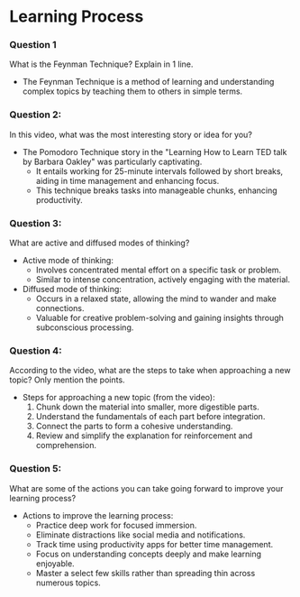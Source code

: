 # Learning Process

### Question 1
What is the Feynman Technique? Explain in 1 line.
- The Feynman Technique is a method of learning and understanding complex topics by teaching them to others in simple terms.

### Question 2:
In this video, what was the most interesting story or idea for you?
- The Pomodoro Technique story in the "Learning How to Learn TED talk by Barbara Oakley" was particularly captivating.
  - It entails working for 25-minute intervals followed by short breaks, aiding in time management and enhancing focus.
  - This technique breaks tasks into manageable chunks, enhancing productivity.

### Question 3:
What are active and diffused modes of thinking?
- Active mode of thinking:
  - Involves concentrated mental effort on a specific task or problem.
  - Similar to intense concentration, actively engaging with the material.
- Diffused mode of thinking:
  - Occurs in a relaxed state, allowing the mind to wander and make connections.
  - Valuable for creative problem-solving and gaining insights through subconscious processing.

### Question 4:
According to the video, what are the steps to take when approaching a new topic? Only mention the points.
- Steps for approaching a new topic (from the video):
  1. Chunk down the material into smaller, more digestible parts.
  2. Understand the fundamentals of each part before integration.
  3. Connect the parts to form a cohesive understanding.
  4. Review and simplify the explanation for reinforcement and comprehension.

### Question 5:
What are some of the actions you can take going forward to improve your learning process?
- Actions to improve the learning process:
  - Practice deep work for focused immersion.
  - Eliminate distractions like social media and notifications.
  - Track time using productivity apps for better time management.
  - Focus on understanding concepts deeply and make learning enjoyable.
  - Master a select few skills rather than spreading thin across numerous topics.
